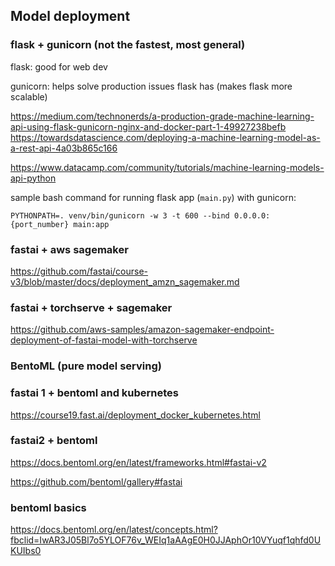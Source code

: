 ## Model deployment

### flask + gunicorn (not the fastest, most general)

flask: good for web dev

gunicorn: helps solve production issues flask has (makes flask more scalable)

https://medium.com/technonerds/a-production-grade-machine-learning-api-using-flask-gunicorn-nginx-and-docker-part-1-49927238befb
https://towardsdatascience.com/deploying-a-machine-learning-model-as-a-rest-api-4a03b865c166

https://www.datacamp.com/community/tutorials/machine-learning-models-api-python

sample bash command for running flask app (`main.py`) with gunicorn:
```
PYTHONPATH=. venv/bin/gunicorn -w 3 -t 600 --bind 0.0.0.0:{port_number} main:app

```

### fastai + aws sagemaker 
https://github.com/fastai/course-v3/blob/master/docs/deployment_amzn_sagemaker.md

### fastai + torchserve + sagemaker
https://github.com/aws-samples/amazon-sagemaker-endpoint-deployment-of-fastai-model-with-torchserve

### BentoML (pure model serving)

### fastai 1 + bentoml and kubernetes
https://course19.fast.ai/deployment_docker_kubernetes.html

### fastai2 + bentoml
https://docs.bentoml.org/en/latest/frameworks.html#fastai-v2

https://github.com/bentoml/gallery#fastai

### bentoml basics
https://docs.bentoml.org/en/latest/concepts.html?fbclid=IwAR3J05Bl7o5YLOF76v_WEIq1aAAgE0H0JJAphOr10VYuqf1qhfd0UKUIbs0
